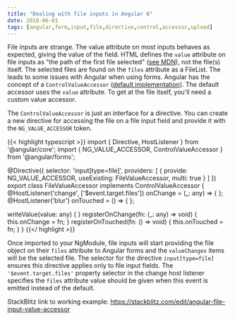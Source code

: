 ```yaml
---
title: "Dealing with file inputs in Angular 6"
date: 2018-06-01
tags: [angular,form,input,file,directive,control,accessor,upload]
---
```


File inputs are strange. The value attribute on most inputs behaves as expected, giving the value of the field. HTML defines the `value` attribute on file inputs as "the path of the first file selected" ([see MDN](https://developer.mozilla.org/en-US/docs/Web/HTML/Element/input/file#Value)), not the file(s) itself. The selected files are found on the `files` attribute as a FileList. The leads to some issues with Angular when using forms. Angular has the concept of a `ControlValueAccessor` ([default implementation](https://github.com/angular/angular/blob/0cb4f12a7a57087ec4e8329a04d5dfc430764b45/packages/forms/src/directives/default_value_accessor.ts#L59)). The default accessor uses the `value` attribute. To get at the file itself, you'll need a custom value accessor.

The `ControlValueAccessor` is just an interface for a directive. You can create a new directive for accessing the file on a file input field and provide it with the `NG_VALUE_ACCESSOR` token.

{{< highlight typescript >}}
import { Directive, HostListener } from '@angular/core';
import { NG_VALUE_ACCESSOR, ControlValueAccessor } from '@angular/forms';

@Directive({
  selector: 'input[type=file]',
  providers: [
    { provide: NG_VALUE_ACCESSOR, useExisting: FileValueAccessor, multi: true }
  ]
})
export class FileValueAccessor implements ControlValueAccessor {
  @HostListener('change', ['$event.target.files']) onChange = (_: any) => { };
  @HostListener('blur') onTouched = () => { };

  writeValue(value: any) { }
  registerOnChange(fn: (_: any) => void) { this.onChange = fn; }
  registerOnTouched(fn: () => void) { this.onTouched = fn; }
}
{{</ highlight >}}

Once imported to your NgModule, file inputs will start providing the file object on their `files` attribute to Angular forms and the `valueChanges` items will be the selected file. The selector for the directive `input[type=file]` ensures this directive applies only to file input fields. The `'$event.target.files'` property selector in the change host listener specifies the `files` attribute value should be given when this event is emitted instead of the default.

StackBlitz link to working example: https://stackblitz.com/edit/angular-file-input-value-accessor
